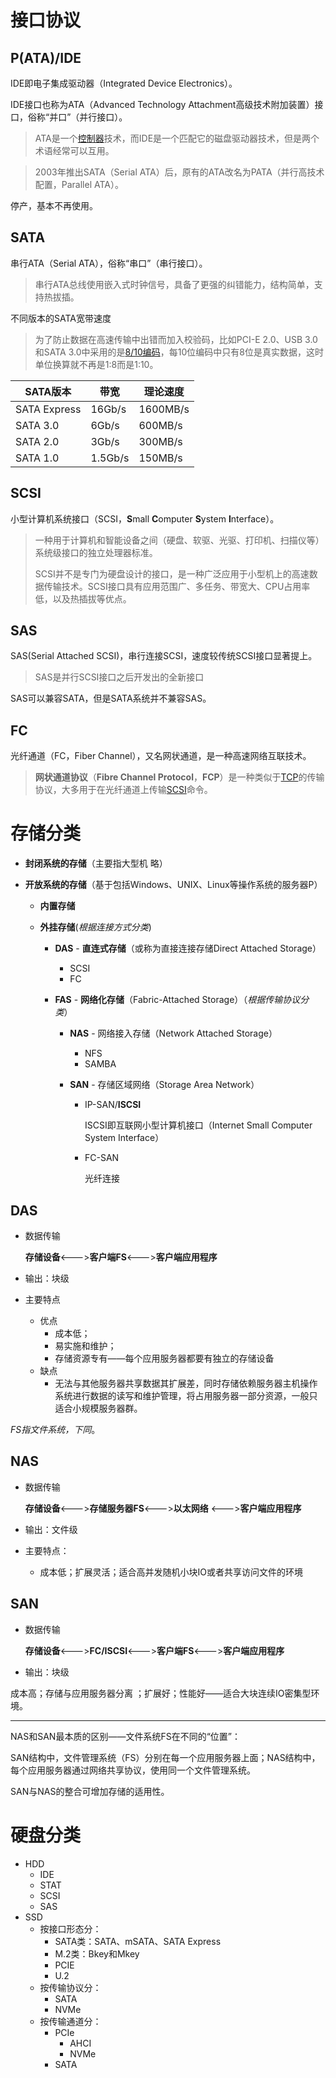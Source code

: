 # 接口协议

## P(ATA)/IDE

IDE即电子集成驱动器（Integrated Device Electronics）。

IDE接口也称为ATA（Advanced Technology Attachment高级技术附加装置）接口，俗称“并口”（并行接口）。

> ATA是一个[控制器](https://zh.wikipedia.org/wiki/%E6%8E%A7%E5%88%B6%E5%99%A8)技术，而IDE是一个匹配它的磁盘驱动器技术，但是两个术语经常可以互用。

> 2003年推出SATA（Serial ATA）后，原有的ATA改名为PATA（并行高技术配置，Parallel ATA）。

停产，基本不再使用。

## SATA

串行ATA（Serial ATA），俗称“串口”（串行接口）。

> 串行ATA总线使用嵌入式时钟信号，具备了更强的纠错能力，结构简单，支持热拔插。

不同版本的SATA宽带速度

> 为了防止数据在高速传输中出错而加入校验码，比如PCI-E 2.0、USB 3.0和SATA 3.0中采用的是[8/10编码](https://zh.wikipedia.org/wiki/8b/10b)，每10位编码中只有8位是真实数据，这时单位换算就不再是1:8而是1:10。

| SATA版本     | 带宽    | 理论速度 |
| ------------ | ------- | -------- |
| SATA Express | 16Gb/s  | 1600MB/s |
| SATA 3.0     | 6Gb/s   | 600MB/s  |
| SATA 2.0     | 3Gb/s   | 300MB/s  |
| SATA 1.0     | 1.5Gb/s | 150MB/s  |

## SCSI

小型计算机系统接口（SCSI，**S**mall **C**omputer **S**ystem **I**nterface）。

> 一种用于计算机和智能设备之间（硬盘、软驱、光驱、打印机、扫描仪等）系统级接口的独立处理器标准。
>
> SCSI并不是专门为硬盘设计的接口，是一种广泛应用于小型机上的高速数据传输技术。SCSI接口具有应用范围广、多任务、带宽大、CPU占用率低，以及热插拔等优点。

## SAS

SAS(Serial Attached SCSI)，串行连接SCSI，速度较传统SCSI接口显著提上。

> SAS是并行SCSI接口之后开发出的全新接口

SAS可以兼容SATA，但是SATA系统并不兼容SAS。

## FC

光纤通道（FC，Fiber Channel），又名网状通道，是一种高速网络互联技术。

> **网状通道协议**（**Fibre Channel Protocol**，**FCP**）是一种类似于[TCP](https://zh.wikipedia.org/wiki/TCP)的传输协议，大多用于在光纤通道上传输[SCSI](https://zh.wikipedia.org/wiki/SCSI)命令。

# 存储分类

- **封闭系统的存储**（主要指大型机 略）

- **开放系统的存储**（基于包括Windows、UNIX、Linux等操作系统的服务器P）

  - **内置存储**

  - **外挂存储**(*根据连接方式分类*)

    - **DAS** - **直连式存储**（或称为直接连接存储Direct Attached Storage） 

      - SCSI
      - FC

    - **FAS** - **网络化存储**（Fabric-Attached Storage）（*根据传输协议分类*）

      - **NAS** - 网络接入存储（Network Attached Storage）

        - NFS
        - SAMBA

      - **SAN** - 存储区域网络（Storage Area Network）

        - IP-SAN/**ISCSI**

          ISCSI即互联网小型计算机接口（Internet Small Computer System Interface）

        - FC-SAN

          光纤连接

## DAS 

- 数据传输

  **存储设备**<--->**客户端FS**<--->**客户端应用程序**

- 输出：块级
- 主要特点
  - 优点
    - 成本低；
    - 易实施和维护；
    - 存储资源专有——每个应用服务器都要有独立的存储设备
  - 缺点
    - 无法与其他服务器共享数据其扩展差，同时存储依赖服务器主机操作系统进行数据的读写和维护管理，将占用服务器一部分资源，一般只适合小规模服务器群。

*FS指文件系统，下同*。

## NAS

- 数据传输

  **存储设备**<--->**存储服务器FS**<--->**以太网络** <--->**客户端应用程序**

- 输出：文件级

- 主要特点：

  - 成本低；扩展灵活；适合高并发随机小块IO或者共享访问文件的环境

## SAN

- 数据传输

  **存储设备**<--->**FC/ISCSI**<--->**客户端FS**<--->**客户端应用程序**

- 输出：块级

成本高；存储与应用服务器分离 ；扩展好；性能好——适合大块连续IO密集型环境。

----

NAS和SAN最本质的区别——文件系统FS在不同的“位置”：

SAN结构中，文件管理系统（FS）分别在每一个应用服务器上面；NAS结构中，每个应用服务器通过网络共享协议，使用同一个文件管理系统。

SAN与NAS的整合可增加存储的适用性。

# 硬盘分类

- HDD
  - IDE
  - STAT
  - SCSI
  - SAS
- SSD
  - 按接口形态分：
    - SATA类：SATA、mSATA、SATA Express
    - M.2类：Bkey和Mkey
    - PCIE
    - U.2
  - 按传输协议分：
    - SATA
    - NVMe
  - 按传输通道分：
    - PCIe
      - AHCI
      - NVMe
    - SATA